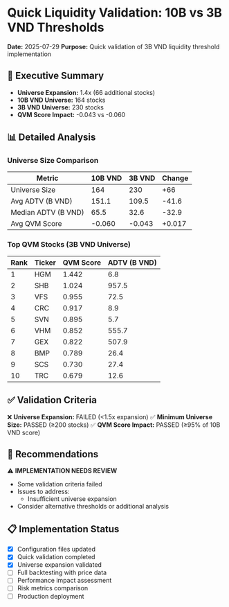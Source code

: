 # Quick Liquidity Validation: 10B vs 3B VND Thresholds

**Date:** 2025-07-29
**Purpose:** Quick validation of 3B VND liquidity threshold implementation

## 🎯 Executive Summary

- **Universe Expansion:** 1.4x (66 additional stocks)
- **10B VND Universe:** 164 stocks
- **3B VND Universe:** 230 stocks
- **QVM Score Impact:** -0.043 vs -0.060

## 📊 Detailed Analysis

### Universe Size Comparison

| Metric | 10B VND | 3B VND | Change |
|--------|---------|--------|--------|
| Universe Size | 164 | 230 | +66 |
| Avg ADTV (B VND) | 151.1 | 109.5 | -41.6 |
| Median ADTV (B VND) | 65.5 | 32.6 | -32.9 |
| Avg QVM Score | -0.060 | -0.043 | +0.017 |

### Top QVM Stocks (3B VND Universe)

| Rank | Ticker | QVM Score | ADTV (B VND) |
|------|--------|-----------|--------------|
| 1 | HGM | 1.442 | 6.8 |
| 2 | SHB | 1.024 | 957.5 |
| 3 | VFS | 0.955 | 72.5 |
| 4 | CRC | 0.917 | 8.9 |
| 5 | SVN | 0.895 | 5.7 |
| 6 | VHM | 0.852 | 555.7 |
| 7 | GEX | 0.822 | 507.9 |
| 8 | BMP | 0.789 | 26.4 |
| 9 | SCS | 0.730 | 27.4 |
| 10 | TRC | 0.679 | 12.6 |

## ✅ Validation Criteria

❌ **Universe Expansion:** FAILED (<1.5x expansion)
✅ **Minimum Universe Size:** PASSED (≥200 stocks)
✅ **QVM Score Impact:** PASSED (≥95% of 10B VND score)

## 🎯 Recommendations

⚠️ **IMPLEMENTATION NEEDS REVIEW**
- Some validation criteria failed
- Issues to address:
  - Insufficient universe expansion
- Consider alternative thresholds or additional analysis

## 📋 Implementation Status

- [x] Configuration files updated
- [x] Quick validation completed
- [x] Universe expansion validated
- [ ] Full backtesting with price data
- [ ] Performance impact assessment
- [ ] Risk metrics comparison
- [ ] Production deployment
